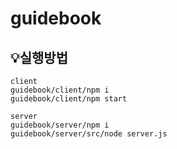 # guidebook


## 💡실행방법

```
client
guidebook/client/npm i 
guidebook/client/npm start

server
guidebook/server/npm i
guidebook/server/src/node server.js

```
